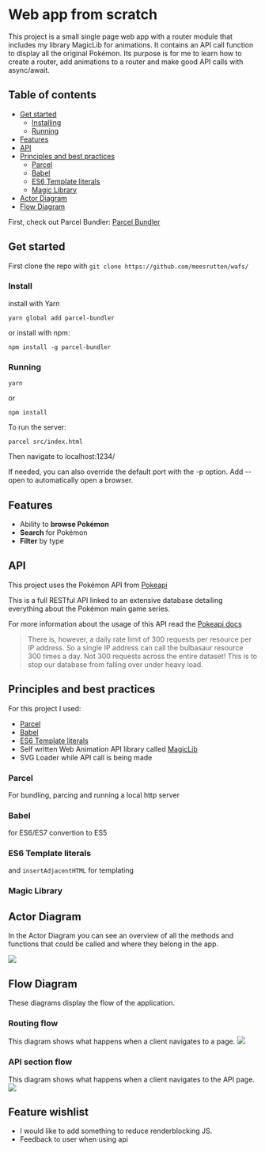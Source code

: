 # Web app from scratch

This project is a small single page web app with a router module that includes my library MagicLib for animations. It contains an API call function to display all the original Pokémon. 
Its purpose is for me to learn how to create a router, add animations to a router and make good API calls with async/await.

## Table of contents
- [Get started](#get-started)
	- [Installing](#install)
	- [Running](#running)
- [Features](#features)
- [API](#api)
- [Principles and best practices](#principles-and-best-practices)
	- [Parcel](#parcel)
	- [Babel](#babel)
	- [ES6 Template literals](#es6-template-literals)
	- [Magic Library](#magic-library)
- [Actor Diagram](#actor-diagram)
- [Flow Diagram](#flow-diagram)

First, check out Parcel Bundler:
[Parcel Bundler](https://github.com/parcel-bundler/parcel)

## Get started
First clone the repo with `git clone https://github.com/meesrutten/wafs/`
### Install
install with Yarn
```
yarn global add parcel-bundler
```
or install with npm:
```
npm install -g parcel-bundler
```

### Running
```
yarn
```

or 

```
npm install
```

To run the server:
```
parcel src/index.html
```
Then navigate to localhost:1234/

If needed, you can also override the default port with the -p option. Add --open to automatically open a browser.

## Features
- Ability to **browse Pokémon**
- **Search** for Pokémon
- **Filter** by type

## API
This project uses the Pokémon API from [Pokeapi](https://pokeapi.co/)

This is a full RESTful API linked to an extensive database detailing everything about the Pokémon main game series.

For more information about the usage of this API read the
[Pokeapi docs](https://pokeapi.co/docsv2/)

> There is, however, a daily rate limit of 300 requests per resource per IP address. So a single IP address can call the bulbasaur resource 300 times a day. Not 300 requests across the entire dataset! This is to stop our database from falling over under heavy load.

## Principles and best practices
For this project I used:
- [Parcel](https://parceljs.org/)
- [Babel](https://babeljs.io/)
- [ES6 Template literals](https://developer.mozilla.org/en-US/docs/Web/JavaScript/Reference/Template_literals) 
- Self written Web Animation API library called [MagicLib](https://github.com/meesrutten/MagicLib/)
- SVG Loader while API call is being made

### Parcel
For bundling, parcing and running a local http server

### Babel
for ES6/ES7 convertion to ES5

### ES6 Template literals
and `insertAdjacentHTML` for templating

### Magic Library

## Actor Diagram
In the Actor Diagram you can see an overview of all the methods and functions that could be called and where they belong in the app.

<img src="https://github.com/meesrutten/wafs/blob/master/dist/2ce11420ddc8f796dba0a8f3c2d57c19.png">

## Flow Diagram
These diagrams display the flow of the application.

### Routing flow
This diagram shows what happens when a client navigates to a page.
<img src="https://github.com/meesrutten/wafs/blob/master/dist/b28ed9ead43afa9047d7c3ff06a3b4c6.png">

### API section flow
This diagram shows what happens when a client navigates to the API page.
<img src="https://github.com/meesrutten/wafs/blob/master/dist/21bb03cbe605a76234cbca85d0fd485b.png">

## Feature wishlist
- I would like to add something to reduce renderblocking JS. 
- Feedback to user when using api